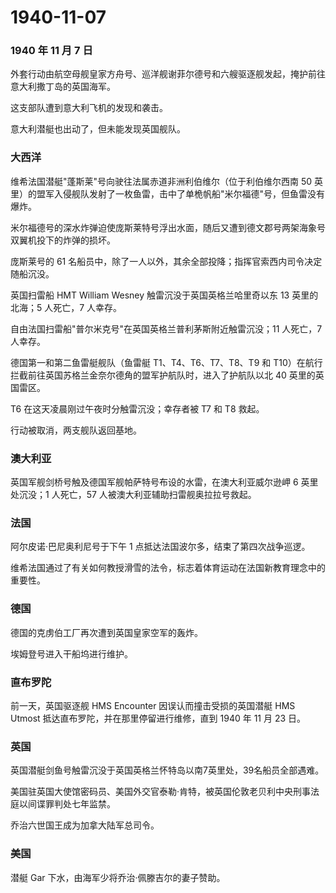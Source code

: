 # 1940-11-07

### 1940 年 11 月 7 日

外套行动由航空母舰皇家方舟号、巡洋舰谢菲尔德号和六艘驱逐舰发起，掩护前往意大利撒丁岛的英国海军。

这支部队遭到意大利飞机的发现和袭击。

意大利潜艇也出动了，但未能发现英国舰队。

### 大西洋

维希法国潜艇"蓬斯莱"号向驶往法属赤道非洲利伯维尔（位于利伯维尔西南 50
英里）的盟军入侵舰队发射了一枚鱼雷，击中了单桅帆船"米尔福德"号，但鱼雷没有爆炸。

米尔福德号的深水炸弹迫使庞斯莱特号浮出水面，随后又遭到德文郡号两架海象号双翼机投下的炸弹的损坏。

庞斯莱号的 61
名船员中，除了一人以外，其余全部投降；指挥官索西内司令决定随船沉没。

英国扫雷船 HMT William Wesney 触雷沉没于英国英格兰哈里奇以东 13
英里的北海；5 人死亡，7 人幸存。

自由法国扫雷船"普尔米克号"在英国英格兰普利茅斯附近触雷沉没；11 人死亡，7
人幸存。

德国第一和第二鱼雷艇舰队（鱼雷艇 T1、T4、T6、T7、T8、T9 和
T10）在航行拦截前往英国苏格兰金奈尔德角的盟军护航队时，进入了护航队以北
40 英里的英国雷区。

T6 在这天凌晨刚过午夜时分触雷沉没；幸存者被 T7 和 T8 救起。

行动被取消，两支舰队返回基地。

### 澳大利亚

英国军舰剑桥号触及德国军舰帕萨特号布设的水雷，在澳大利亚威尔逊岬 6
英里处沉没；1 人死亡，57 人被澳大利亚辅助扫雷舰奥拉拉号救起。

### 法国

阿尔皮诺·巴尼奥利尼号于下午 1 点抵达法国波尔多，结束了第四次战争巡逻。

维希法国通过了有关如何教授滑雪的法令，标志着体育运动在法国新教育理念中的重要性。

### 德国

德国的克虏伯工厂再次遭到英国皇家空军的轰炸。

埃姆登号进入干船坞进行维护。

### 直布罗陀

前一天，英国驱逐舰 HMS Encounter 因误认而撞击受损的英国潜艇 HMS Utmost
抵达直布罗陀，并在那里停留进行维修，直到 1940 年 11 月 23 日。

### 英国

英国潜艇剑鱼号触雷沉没于英国英格兰怀特岛以南7英里处，39名船员全部遇难。

美国驻英国大使馆密码员、美国外交官泰勒·肯特，被英国伦敦老贝利中央刑事法庭以间谍罪判处七年监禁。

乔治六世国王成为加拿大陆军总司令。

### 美国

潜艇 Gar 下水，由海军少将乔治·佩滕吉尔的妻子赞助。